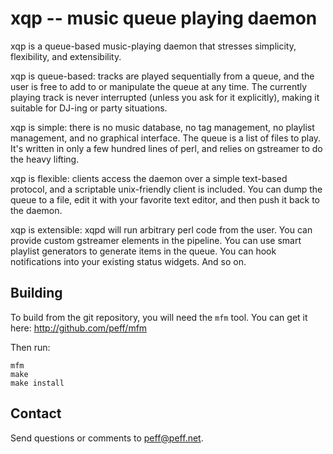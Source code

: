 xqp -- music queue playing daemon
==================================

xqp is a queue-based music-playing daemon that stresses simplicity,
flexibility, and extensibility.

xqp is queue-based: tracks are played sequentially from a queue, and the
user is free to add to or manipulate the queue at any time. The
currently playing track is never interrupted (unless you ask for it
explicitly), making it suitable for DJ-ing or party situations.

xqp is simple: there is no music database, no tag management, no
playlist management, and no graphical interface. The queue is a list of
files to play. It's written in only a few hundred lines of perl, and
relies on gstreamer to do the heavy lifting.

xqp is flexible: clients access the daemon over a simple text-based
protocol, and a scriptable unix-friendly client is included. You can
dump the queue to a file, edit it with your favorite text editor, and
then push it back to the daemon.

xqp is extensible: xqpd will run arbitrary perl code from the user. You
can provide custom gstreamer elements in the pipeline. You can use smart
playlist generators to generate items in the queue. You can hook
notifications into your existing status widgets. And so on.

Building
--------

To build from the git repository, you will need the `mfm` tool. You can
get it here: <http://github.com/peff/mfm>

Then run:

    mfm
    make
    make install

Contact
-------

Send questions or comments to peff@peff.net.
